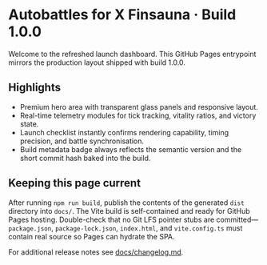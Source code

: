 # Autobattles for X Finsauna · Build 1.0.0

Welcome to the refreshed launch dashboard. This GitHub Pages entrypoint mirrors the production layout shipped with build
1.0.0.

## Highlights

- Premium hero area with transparent glass panels and responsive layout.
- Real-time telemetry modules for tick tracking, vitality ratios, and victory state.
- Launch checklist instantly confirms rendering capability, timing precision, and battle synchronisation.
- Build metadata badge always reflects the semantic version and the short commit hash baked into the build.

## Keeping this page current

After running `npm run build`, publish the contents of the generated `dist` directory into `docs/`. The Vite build is
self-contained and ready for GitHub Pages hosting. Double-check that no Git LFS pointer stubs are committed—`package.json`,
`package-lock.json`, `index.html`, and `vite.config.ts` must contain real source so Pages can hydrate the SPA.

For additional release notes see [docs/changelog.md](./changelog.md).
